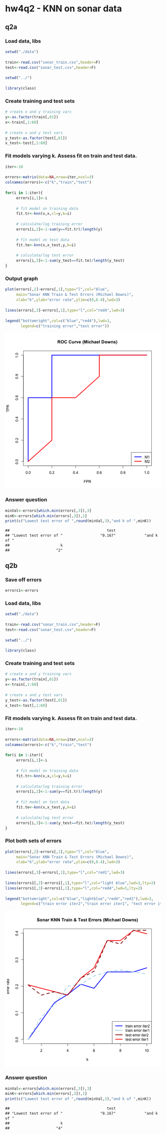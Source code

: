hw4q2 - KNN on sonar data
========================================================

## q2a

### Load data, libs


```r
setwd("./data")

train<-read.csv("sonar_train.csv",header=F)
test<-read.csv("sonar_test.csv",header=F)

setwd("../")

library(class)
```

### Create training and test sets


```r
# create x and y training vars
y<-as.factor(train[,61])
x<-train[,1:60]

# create x and y test vars
y_test<-as.factor(test[,61])
x_test<-test[,1:60]
```

### Fit models varying k. Assess fit on train and test data. 


```r
iter<-10

errors<-matrix(data=NA,nrow=iter,ncol=3)
colnames(errors)<-c("k","train","test")

for(i in 1:iter){
     errors[i,1]<-i
     
     # fit model on training data
     fit.tr<-knn(x,x,cl=y,k=i)
     
     # calculate/log training error
     errors[i,2]<-1-sum(y==fit.tr)/length(y)
     
     # fit model on test data
     fit.te<-knn(x,x_test,y,k=i)
     
     # calculate/log test error
     errors[i,3]<-1-sum(y_test==fit.te)/length(y_test)
}
```

### Output graph


```r
plot(errors[,2]~errors[,1],type="l",col="blue",
     main="Sonar KNN Train & Test Errors (Michael Downs)",
     xlab="k",ylab="error rate",ylim=c(0,0.4),lwd=3)

lines(errors[,3]~errors[,1],type="l",col="red4",lwd=3)

legend("bottomright",col=c("blue","red4"),lwd=3,
       legend=c("training error","test error"))
```

![plot of chunk unnamed-chunk-4](figure/unnamed-chunk-4.png) 

### Answer question


```r
minVal<-errors[which.min(errors[,3]),3]
minK<-errors[which.min(errors[,3]),1]
print(c("Lowest test error of ",round(minVal,3),"and k of ",minK))
```

```
##                                            test                         
## "Lowest test error of "                 "0.167"             "and k of " 
##                       k 
##                     "2"
```

## q2b

### Save off errors


```r
errors1<-errors
```

### Load data, libs


```r
setwd("./data")

train<-read.csv("sonar_train.csv",header=F)
test<-read.csv("sonar_test.csv",header=F)

setwd("../")

library(class)
```

### Create training and test sets


```r
# create x and y training vars
y<-as.factor(train[,61])
x<-train[,1:60]

# create x and y test vars
y_test<-as.factor(test[,61])
x_test<-test[,1:60]
```

### Fit models varying k. Assess fit on train and test data. 


```r
iter<-10

errors<-matrix(data=NA,nrow=iter,ncol=3)
colnames(errors)<-c("k","train","test")

for(i in 1:iter){
     errors[i,1]<-i
     
     # fit model on training data
     fit.tr<-knn(x,x,cl=y,k=i)
     
     # calculate/log training error
     errors[i,2]<-1-sum(y==fit.tr)/length(y)
     
     # fit model on test data
     fit.te<-knn(x,x_test,y,k=i)
     
     # calculate/log test error
     errors[i,3]<-1-sum(y_test==fit.te)/length(y_test)
}
```

### Plot both sets of errors


```r
plot(errors[,2]~errors[,1],type="l",col="blue",
     main="Sonar KNN Train & Test Errors (Michael Downs)",
     xlab="k",ylab="error rate",ylim=c(0,0.4),lwd=3)

lines(errors[,3]~errors[,1],type="l",col="red1",lwd=3)

lines(errors1[,2]~errors1[,1],type="l",col="light blue",lwd=3,lty=2)
lines(errors1[,3]~errors1[,1],type="l",col="red4",lwd=3,lty=2)

legend("bottomright",col=c("blue","lightblue","red4","red1"),lwd=3,
       legend=c("train error iter2","train error iter1", "test error iter2","test error iter1"))
```

![plot of chunk unnamed-chunk-10](figure/unnamed-chunk-10.png) 

### Answer question


```r
minVal<-errors[which.min(errors[,3]),3]
minK<-errors[which.min(errors[,3]),1]
print(c("Lowest test error of ",round(minVal,3),"and k of ",minK))
```

```
##                                            test                         
## "Lowest test error of "                 "0.167"             "and k of " 
##                       k 
##                     "4"
```
